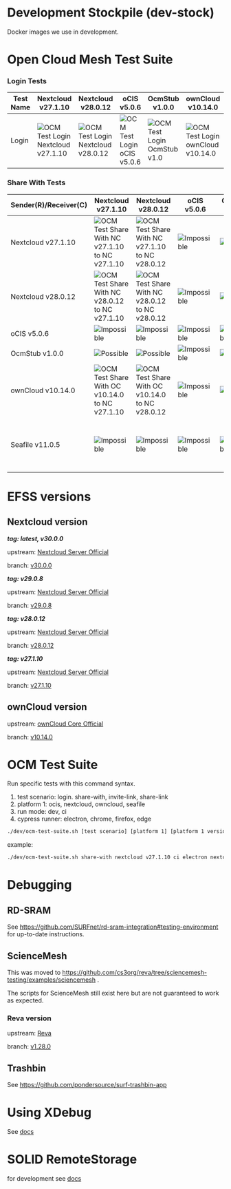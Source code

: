 # Development Stockpile (dev-stock)

Docker images we use in development.

# Open Cloud Mesh Test Suite

### Login Tests
| Test Name | Nextcloud v27.1.10 | Nextcloud v28.0.12 | oCIS v5.0.6 | OcmStub v1.0.0 | ownCloud v10.14.0 | Seafile v11.0.5 |
|-----------|--------------------|--------------------|-------------|----------------|-------------------|-----------------|
| Login     | ![OCM Test Login Nextcloud v27.1.10](https://img.shields.io/github/actions/workflow/status/pondersource/dev-stock/login-nextcloud-v27.yml?branch=matrix-ci-tests&style=flat-square&label=) | ![OCM Test Login Nextcloud v28.0.12](https://img.shields.io/github/actions/workflow/status/pondersource/dev-stock/login-nextcloud-v28.yml?branch=matrix-ci-tests&style=flat-square&label=) | ![OCM Test Login oCIS v5.0.6](https://img.shields.io/github/actions/workflow/status/pondersource/dev-stock/login-ocis-v5.yml?branch=matrix-ci-tests&style=flat-square&label=) | ![OCM Test Login OcmStub v1.0](https://img.shields.io/github/actions/workflow/status/pondersource/dev-stock/login-ocmstub-v1.yml?branch=matrix-ci-tests&style=flat-square&label=) | ![OCM Test Login ownCloud v10.14.0](https://img.shields.io/github/actions/workflow/status/pondersource/dev-stock/login-owncloud-v10.yml?branch=matrix-ci-tests&style=flat-square&label=) | ![OCM Test Login Seafile v11.0.5](https://img.shields.io/github/actions/workflow/status/pondersource/dev-stock/login-seafile-v11.yml?branch=matrix-ci-tests&style=flat-square&label=)

### Share With Tests
| Sender(R)/Receiver(C) | Nextcloud v27.1.10 | Nextcloud v28.0.12 | oCIS v5.0.6 | OcmStub v1.0.0 | ownCloud v10.14.0 | Seafile v11.0.5 |
|-----------------------|--------------------|--------------------|-------------|----------------|-------------------|-----------------|
| Nextcloud v27.1.10    | ![OCM Test Share With NC v27.1.10 to NC v27.1.10](https://img.shields.io/github/actions/workflow/status/pondersource/dev-stock/share-with-nc-v27-nc-v27.yml?branch=matrix-ci-tests&style=flat-square&label=) | ![OCM Test Share With NC v27.1.10 to NC v28.0.12](https://img.shields.io/github/actions/workflow/status/pondersource/dev-stock/share-with-nc-v27-nc-v28.yml?branch=matrix-ci-tests&style=flat-square&label=) | ![Impossible](https://img.shields.io/badge/Impossible-orange?style=flat-square) | ![Possible](https://img.shields.io/badge/Possible-blue?style=flat-square) | ![OCM Test Share With NC v27.1.10 to OC v10.14.0](https://img.shields.io/github/actions/workflow/status/pondersource/dev-stock/share-with-nc-v27-oc-v10.yml?branch=matrix-ci-tests&style=flat-square&label=) | ![Impossible](https://img.shields.io/badge/Impossible-orange?style=flat-square) |
| Nextcloud v28.0.12    | ![OCM Test Share With NC v28.0.12 to NC v27.1.10](https://img.shields.io/github/actions/workflow/status/pondersource/dev-stock/share-with-nc-v28-nc-v27.yml?branch=matrix-ci-tests&style=flat-square&label=) | ![OCM Test Share With NC v28.0.12 to NC v28.0.12](https://img.shields.io/github/actions/workflow/status/pondersource/dev-stock/share-with-nc-v28-nc-v28.yml?branch=matrix-ci-tests&style=flat-square&label=) | ![Impossible](https://img.shields.io/badge/Impossible-orange?style=flat-square) | ![Possible](https://img.shields.io/badge/Possible-blue?style=flat-square) | ![OCM Test Share With NC v28.0.12 to OC v10.14.0](https://img.shields.io/github/actions/workflow/status/pondersource/dev-stock/share-with-nc-v28-oc-v10.yml?branch=matrix-ci-tests&style=flat-square&label=) | ![Impossible](https://img.shields.io/badge/Impossible-orange?style=flat-square) |
| oCIS v5.0.6           | ![Impossible](https://img.shields.io/badge/Impossible-orange?style=flat-square) | ![Impossible](https://img.shields.io/badge/Impossible-orange?style=flat-square) | ![Impossible](https://img.shields.io/badge/Impossible-orange?style=flat-square) | ![Impossible](https://img.shields.io/badge/Impossible-orange?style=flat-square) | ![Impossible](https://img.shields.io/badge/Impossible-orange?style=flat-square) | ![Impossible](https://img.shields.io/badge/Impossible-orange?style=flat-square) |
| OcmStub v1.0.0        | ![Possible](https://img.shields.io/badge/Possible-blue?style=flat-square) | ![Possible](https://img.shields.io/badge/Possible-blue?style=flat-square) | ![Impossible](https://img.shields.io/badge/Impossible-orange?style=flat-square) | ![Possible](https://img.shields.io/badge/Possible-blue?style=flat-square) | ![Possible](https://img.shields.io/badge/Possible-blue?style=flat-square) | ![Impossible](https://img.shields.io/badge/Impossible-orange?style=flat-square) |
| ownCloud v10.14.0     | ![OCM Test Share With OC v10.14.0 to NC v27.1.10](https://img.shields.io/github/actions/workflow/status/pondersource/dev-stock/share-with-oc-v10-nc-v27.yml?branch=matrix-ci-tests&style=flat-square&label=) | ![OCM Test Share With OC v10.14.0 to NC v28.0.12](https://img.shields.io/github/actions/workflow/status/pondersource/dev-stock/share-with-oc-v10-nc-v28.yml?branch=matrix-ci-tests&style=flat-square&label=) | ![Impossible](https://img.shields.io/badge/Impossible-orange?style=flat-square)  | ![Possible](https://img.shields.io/badge/Possible-blue?style=flat-square) | ![OCM Test Share With OC v10.14.0 to OC v10.14.0](https://img.shields.io/github/actions/workflow/status/pondersource/dev-stock/share-with-oc-v10-oc-v10.yml?branch=matrix-ci-tests&style=flat-square&label=) | ![Impossible](https://img.shields.io/badge/Impossible-orange?style=flat-square) |
| Seafile v11.0.5       | ![Impossible](https://img.shields.io/badge/Impossible-orange?style=flat-square) | ![Impossible](https://img.shields.io/badge/Impossible-orange?style=flat-square) | ![Impossible](https://img.shields.io/badge/Impossible-orange?style=flat-square) | ![Impossible](https://img.shields.io/badge/Impossible-orange?style=flat-square) | ![Impossible](https://img.shields.io/badge/Impossible-orange?style=flat-square) | ![OCM Test Share With SF v11.0.5 to SF v11.0.5](https://img.shields.io/github/actions/workflow/status/pondersource/dev-stock/share-with-sf-v11-sf-v11.yml?branch=matrix-ci-tests&style=flat-square&label=) |

# EFSS versions
## Nextcloud version

***tag: latest, v30.0.0***

upstream: [Nextcloud Server Official](https://github.com/nextcloud/server)

branch: [v30.0.0](https://github.com/nextcloud/server/releases/tag/v30.0.0)

***tag: v29.0.8***

upstream: [Nextcloud Server Official](https://github.com/nextcloud/server)

branch: [v29.0.8](https://github.com/nextcloud/server/releases/tag/v29.0.8)

***tag: v28.0.12***

upstream: [Nextcloud Server Official](https://github.com/nextcloud/server)

branch: [v28.0.12](https://github.com/nextcloud/server/releases/tag/v28.0.12)

***tag: v27.1.10***

upstream: [Nextcloud Server Official](https://github.com/nextcloud/server)

branch: [v27.1.10](https://github.com/nextcloud/server/releases/tag/v27.1.10)

## ownCloud version

upstream: [ownCloud Core Official](https://github.com/owncloud/core)

branch: [v10.14.0](https://github.com/owncloud/core/releases/tag/v10.14.0)

# OCM Test Suite
Run specific tests with this command syntax.
1. test scenario: login. share-with, invite-link, share-link
2. platform 1: ocis, nextcloud, owncloud, seafile
3. run mode: dev, ci
4. cypress runner: electron, chrome, firefox, edge

```bash
./dev/ocm-test-suite.sh [test scenario] [platform 1] [platform 1 version] [run mode] [cypress runner] [platform 2] [platform 2 version]
```

example:
```bash
./dev/ocm-test-suite.sh share-with nextcloud v27.1.10 ci electron nextcloud v27.1.10
```

# Debugging
## RD-SRAM

See https://github.com/SURFnet/rd-sram-integration#testing-environment for up-to-date instructions.

## ScienceMesh

This was moved to https://github.com/cs3org/reva/tree/sciencemesh-testing/examples/sciencemesh .

The scripts for ScienceMesh still exist here but are not guaranteed to work as expected.

### Reva version

upstream: [Reva](https://github.com/cs3org/reva)

branch: [v1.28.0](https://github.com/owncloud/core/releases/tag/v1.28.0)

## Trashbin

See https://github.com/pondersource/surf-trashbin-app

# Using XDebug

See [docs](./docs/xdebug.md)

# SOLID RemoteStorage
for development see [docs](./docs/solid-remotestorage.md)
